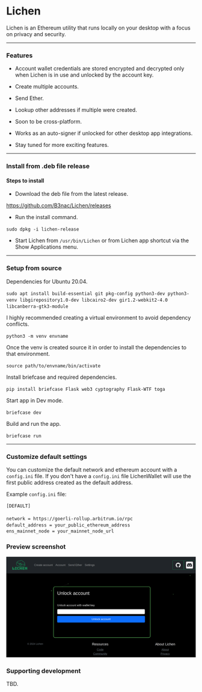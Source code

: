 # Lichen

Lichen is an Ethereum utility that runs locally on your desktop with a focus on privacy and security.

---

### Features

- Account wallet credentials are stored encrypted and decrypted only when Lichen is in use and unlocked by the account key.

- Create multiple accounts.

- Send Ether. 

- Lookup other addresses if multiple were created.

- Soon to be cross-platform.

- Works as an auto-signer if unlocked for other desktop app integrations.

- Stay tuned for more exciting features. 

---

### Install from .deb file release

#### Steps to install

- Download the deb file from the latest release.

https://github.com/B3nac/Lichen/releases

- Run the install command.

`sudo dpkg -i lichen-release`

- Start Lichen from `/usr/bin/Lichen` or from Lichen app shortcut via the Show Applications menu.

---

### Setup from source

Dependencies for Ubuntu 20.04.

`sudo apt install build-essential git pkg-config python3-dev python3-venv libgirepository1.0-dev libcairo2-dev gir1.2-webkit2-4.0 libcanberra-gtk3-module`

I highly recommended creating a virtual environment to avoid dependency conflicts.

`python3 -m venv envname`

Once the venv is created source it in order to install the dependencies to that environment.

`source path/to/envname/bin/activate`

Install briefcase and required dependencies.

`pip install briefcase Flask web3 cyptography Flask-WTF toga`

Start app in Dev mode.

`briefcase dev`

Build and run the app.

`briefcase run`

---

### Customize default settings

You can customize the default network and ethereum account with a `config.ini` file. If you don't have a `config.ini` file LichenWallet will use the first public address created as the default address.

Example `config.ini` file:

```bash
[DEFAULT]

network = https://goerli-rollup.arbitrum.io/rpc
default_address = your_public_ethereum_address
ens_mainnet_node = your_mainnet_node_url
```

### Preview screenshot

![Lichen](src/Lichen/code/static/images/Lichen.png)

### Supporting development

TBD.

